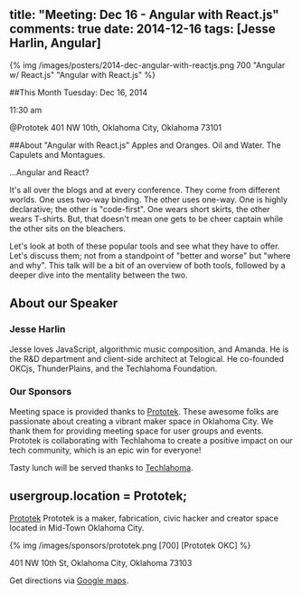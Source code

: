 title: "Meeting: Dec 16 - Angular with React.js"
comments: true
date: 2014-12-16
tags: [Jesse Harlin, Angular]
---
{% img  /images/posters/2014-dec-angular-with-reactjs.png 700 "Angular w/ React.js" "Angular with React.js" %}

##This Month
Tuesday: Dec 16, 2014

11:30 am

@Prototek
401 NW 10th,
Oklahoma City, Oklahoma
73101


##About "Angular with React.js"
Apples and Oranges. Oil and Water. The Capulets and Montagues.

...Angular and React?

It's all over the blogs and at every conference. They come from different worlds. One uses two-way binding. The other uses one-way. One is highly declarative; the other is "code-first". One wears short skirts, the other wears T-shirts. But, that doesn't mean one gets to be cheer captain while the other sits on the bleachers.

Let's look at both of these popular tools and see what they have to offer. Let's discuss them; not from a standpoint of "better and worse" but "where and why". This talk will be a bit of an overview of both tools, followed by a deeper dive into the mentality between the two.

<!-- more -->

## About our Speaker

### Jesse Harlin

Jesse loves JavaScript, algorithmic music composition, and Amanda. He is the R&D department and client-side architect at Telogical. He co-founded OKCjs, ThunderPlains, and the Techlahoma Foundation.

### Our Sponsors
Meeting space is provided thanks to [Prototek](http://www.prototekokc.com). These awesome folks are passionate about creating a vibrant maker space in Oklahoma City. We thank them for providing meeting space for user groups and events. Prototek is collaborating with Techlahoma to create a positive impact on our tech community, which is an epic win for everyone!

Tasty lunch will be served thanks to [Techlahoma](http://techlahoma.org/).

## usergroup.location = Prototek;

[Prototek](http://prototekokc.com/) Prototek is a maker, fabrication, civic hacker and creator space located in Mid-Town Oklahoma City.

{% img  /images/sponsors/prototek.png [700] [Prototek OKC] %}

401 NW 10th St, Oklahoma City, Oklahoma 73103

Get directions via [Google maps](https://www.google.com/maps/place/401+NW+10th+St/@35.478527,-97.519417,17z/data=!3m1!4b1!4m2!3m1!1s0x87b21733fd30d655:0xce3a1cd9b95c8415).
